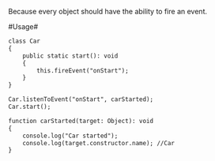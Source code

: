 Because every object should have the ability to fire an event.

#Usage#

```html
class Car
{
    public static start(): void
    {
        this.fireEvent("onStart");
    }
}

Car.listenToEvent("onStart", carStarted);
Car.start();

function carStarted(target: Object): void
{
    console.log("Car started");
    console.log(target.constructor.name); //Car
}
```
